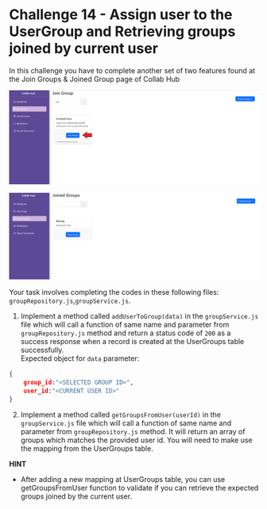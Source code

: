# Challenge 14 - Assign user to the UserGroup and Retrieving groups joined by current user

In this challenge you have to complete another set of two features found at the Join Groups & Joined Group page of Collab Hub

<p align="center">
  <img src="./images/14a.png" width="700px">
</p>

<p align="center">
  <img src="./images/14b.png" width="700px">
</p>

Your task involves completing the codes in these following files:
`groupRepository.js`,`groupService.js`.

1. Implement a method called `addUserToGroup(data)` in the `groupService.js` file which will call a function of same name and parameter from `groupRepository.js` method and return a status code of `200` as a success response when a record is created at the UserGroups table successfully.  
Expected object for `data` parameter:
```json
{
    group_id:"<SELECTED GROUP ID>",
    user_id:"<CURRENT USER ID>"
}
```

2. Implement a method called `getGroupsFromUser(userId)` in the `groupService.js` file which will call a function of same name and parameter from `groupRepository.js` method. It will return an array of groups which matches the provided user id. You will need to make use the mapping from the UserGroups table.


**HINT** 
-  After adding a new mapping at UserGroups table, you can use getGroupsFromUser function to validate if you can retrieve the expected groups joined by the current user.